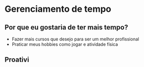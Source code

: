 # Gerenciamento de tempo

## Por que eu gostaria de ter mais tempo?

- Fazer mais cursos que desejo para ser um melhor profissional
- Praticar meus hobbies como jogar e atividade física

## Proativi
<!--stackedit_data:
eyJoaXN0b3J5IjpbMjczOTYxMzIyLC04NDY2NDAwNzgsNzMwOT
k4MTE2XX0=
-->